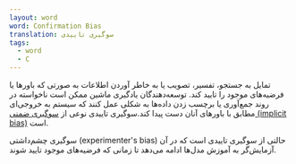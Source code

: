 ```yaml
---
layout: word
word: Confirmation Bias
translation: سوگیری تاییدی
tags:
  - word
  - C
---
```

تمایل به جستجو، تفسیر، تصویب یا به‌ خاطر آوردن اطلاعات به صورتی که باورها یا فرضیه‌های موجود را تایید کند. توسعه‌دهندگان یادگیری ماشین ممکن است ناخواسته در روند جمع‌‌آوری یا برچسب زدن داده‌ها به شکلی عمل کنند که سیستم به خروجی‌ای مطابق با باورهای آنان دست پیدا کند.سوگیری تاییدی نوعی از [سوگیری ضمنی‌ (implicit bias)](/I/implicit_bias) است.

سوگیری چشم‌داشتی (experimenter's bias) حالتی از سوگیری تاییدی است که در آن آزمایش‌گر به آموزش مدل‌ها ادامه می‌دهد تا زمانی که فرضیه‌های موجود تایید شوند.